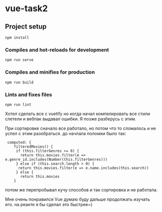 # vue-task2
## Project setup
```
npm install
```
### Compiles and hot-reloads for development
```
npm run serve
```
### Compiles and minifies for production
```
npm run build
```
### Lints and fixes files
```
npm run lint
```

Хотел сделать все с vuetify но когда начал компелировать все стили слетели и вебпак выдавал ошибки.
Я позже разберусь с этим.

При сортировке сначало все работало, но потом что то сломалось и не успел с этим разобраться.
до начлала поломки было так:
```
 computed: {
    filteredMovies() {
     if (this.filterGenres >= 0) {
       return this.movies.filter(e => e.genre_id.includes(Number(this.filterGenres)))
     } else if (this.search.length > 0) {
      return this.movies.filter(e => e.name.includes(this.search)) 
     } else {
       return this.movies
    }
```
потом же перепробывал кучу способов и так сортировка и не работала.

Мне очень понравился Vue думаю буду дальше продолжать изучать его.
на реакте я бы сделал это быстрее=)

